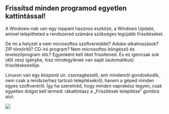 <?php require("../../entete.php");?> <?php require("../../base.php");?> <?php require("../../fonctions.php");?>

<div id="corps">

<h2>Frissítsd minden programod egyetlen kattintással!</h2>

<p>A Windows-nak van egy roppant hasznos eszköze, a Windows Update, amivel telepítheted a rendszered számára szükséges legújabb frissítéseket.</p>

<p>De mi a helyzet a nem microsoftos szoftvereiddel? Adobe-alkalmazások? ZIP tömörítő? CD-író program? Nem microsoftos böngésző és levelezőprogram stb.? Egyenként kell őket frissítened. És ez igencsak sok időt vesz igénybe, hisz mindegyiknek van saját (automatikus) frissítéskezelője.</p>

<p>Linuxon van egy központi ún. csomagkezelő, ami mindenről gondoskodik, nem csak a rendszerhez tartozó telepítésekről, hanem a géped minden egyes szoftveréről. Így ha szeretnéd, hogy <i>minden</i> naprakész legyen, csak egyetlen dolgot kell tenned: rákattintasz a „Frissítések telepítése” gombra alul:</p>

<img src="Images/global_update.png" />

</div>


